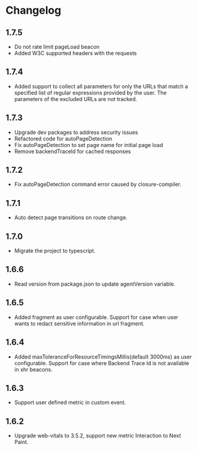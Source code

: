 # Changelog

## 1.7.5
- Do not rate limit pageLoad beacon
- Added W3C supported headers with the requests

## 1.7.4

- Added support to collect all parameters for only the URLs that match a specified list of regular expressions provided by the user. The parameters of the excluded URLs are not tracked.

## 1.7.3

- Upgrade dev packages to address security issues
- Refactored code for autoPageDetection
- Fix autoPageDetection to set page name for initial page load
- Remove backendTraceId for cached responses

## 1.7.2

- Fix autoPageDetection command error caused by closure-compiler.

## 1.7.1

- Auto detect page transitions on route change.

## 1.7.0

- Migrate the project to typescript.

## 1.6.6

- Read version from package.json to update agentVersion variable.

## 1.6.5

- Added fragment as user configurable. Support for case when user wants to redact sensitive information in url fragment.

## 1.6.4

- Added maxToleranceForResourceTimingsMillis(default 3000ms) as user configurable. Support for case where Backend Trace Id is not available in xhr beacons.

## 1.6.3

- Support user defined metric in custom event.

## 1.6.2

- Upgrade web-vitals to 3.5.2, support new metric Interaction to Next Paint.
